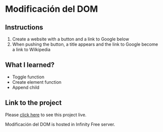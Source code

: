 # Modificación del DOM
## Instructions

1. Create a website with a button and a link to Google below
2. When pushing the button, a title appears and the link to Google become a link to Wilkipedia

## What I learned?
- Toggle function
- Create element function
- Append child

## Link to the project
Please [click here](http://foc-dwes.epizy.com/dwec/06/) to see this project live.

Modificación del DOM is hosted in Infinity Free server.
